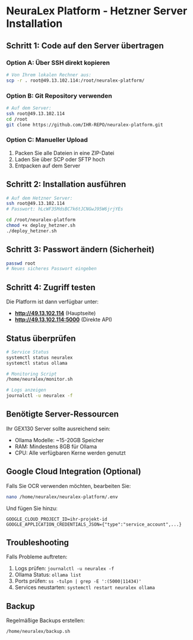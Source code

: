 # NeuraLex Platform - Hetzner Server Installation

## Schritt 1: Code auf den Server übertragen

### Option A: Über SSH direkt kopieren
```bash
# Von Ihrem lokalen Rechner aus:
scp -r . root@49.13.102.114:/root/neuralex-platform/
```

### Option B: Git Repository verwenden
```bash
# Auf dem Server:
ssh root@49.13.102.114
cd /root
git clone https://github.com/IHR-REPO/neuralex-platform.git
```

### Option C: Manueller Upload
1. Packen Sie alle Dateien in eine ZIP-Datei
2. Laden Sie über SCP oder SFTP hoch
3. Entpacken auf dem Server

## Schritt 2: Installation ausführen

```bash
# Auf dem Hetzner Server:
ssh root@49.13.102.114
# Passwort: hLcWF35MdsBC7k6tJCNGwJ95W6jrjYEs

cd /root/neuralex-platform
chmod +x deploy_hetzner.sh
./deploy_hetzner.sh
```

## Schritt 3: Passwort ändern (Sicherheit)
```bash
passwd root
# Neues sicheres Passwort eingeben
```

## Schritt 4: Zugriff testen

Die Platform ist dann verfügbar unter:
- **http://49.13.102.114** (Hauptseite)
- **http://49.13.102.114:5000** (Direkte API)

## Status überprüfen

```bash
# Service Status
systemctl status neuralex
systemctl status ollama

# Monitoring Script
/home/neuralex/monitor.sh

# Logs anzeigen
journalctl -u neuralex -f
```

## Benötigte Server-Ressourcen

Ihr GEX130 Server sollte ausreichend sein:
- Ollama Modelle: ~15-20GB Speicher
- RAM: Mindestens 8GB für Ollama
- CPU: Alle verfügbaren Kerne werden genutzt

## Google Cloud Integration (Optional)

Falls Sie OCR verwenden möchten, bearbeiten Sie:
```bash
nano /home/neuralex/neuralex-platform/.env
```

Und fügen Sie hinzu:
```
GOOGLE_CLOUD_PROJECT_ID=ihr-projekt-id
GOOGLE_APPLICATION_CREDENTIALS_JSON={"type":"service_account",...}
```

## Troubleshooting

Falls Probleme auftreten:
1. Logs prüfen: `journalctl -u neuralex -f`
2. Ollama Status: `ollama list`
3. Ports prüfen: `ss -tulpn | grep -E ':(5000|11434)'`
4. Services neustarten: `systemctl restart neuralex ollama`

## Backup

Regelmäßige Backups erstellen:
```bash
/home/neuralex/backup.sh
```